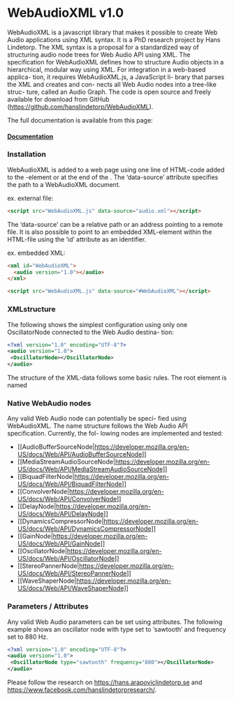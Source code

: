 # WebAudioXML v1.0
WebAudioXML is a javascript library that makes it possible to create Web Audio applications using XML syntax. It is a PhD research project by Hans Lindetorp. The XML syntax is a proposal for a standardized way of structuring audio node trees for Web Audio API using XML. The specification for WebAudioXML defines how to structure Audio objects in a hierarchical, modular way using XML. For integration in a web-based applica- tion, it requires WebAudioXML.js, a JavaScript li- brary that parses the XML and creates and con- nects all Web Audio nodes into a tree-like struc- ture, called an Audio Graph. The code is open source and freely available for download from GitHub (https://github.com/hanslindetorp/WebAudioXML).

The full documentation is available from this page:
#### [Documentation](../../wiki/WebAudioXML)


### Installation
WebAudioXML is added to a web page using one line of HTML-code added to the <head>-element or at the end of the <body>. The ‘data-source’ attribute specifies the path to a WebAudioXML document.

ex. external file:
```HTML
<script src="WebAudioXML.js" data-source="audio.xml"></script>
```

The ‘data-source’ can be a relative path or an address pointing to a remote file. It is also possible to point to an embedded XML-element within the HTML-file using the ‘id’ attribute as an identifier.

ex. embedded XML:
```HTML
<xml id="WebAudioXML">
  <audio version="1.0"></audio>
</xml>

<script src="WebAudioXML.js" data-source="#WebAudioXML"></script>
```

### XMLstructure
The following shows the simplest configuration using only one OscillatorNode connected to the Web Audio destina- tion:

```XML
<?xml version="1.0" encoding="UTF-8"?>
<audio version="1.0">
 <OscillatorNode></OscillatorNode>
</audio>
```

The structure of the XML-data follows some basic rules. The root element is named <audio> and the other elements can be either a valid Web Audio node, a Web Audio parameter or one of the following custom elements: mixer, chain, synth, voice, send, envelope or link. See the separate pages for comments on each element type.

### Native WebAudio nodes
Any valid Web Audio node can potentially be speci- fied using WebAudioXML. The name structure follows the Web Audio API specification. Currently, the fol- lowing nodes are implemented and tested:

* [[AudioBufferSourceNode|https://developer.mozilla.org/en-US/docs/Web/API/AudioBufferSourceNode]]
* [[MediaStreamAudioSourceNode|https://developer.mozilla.org/en-US/docs/Web/API/MediaStreamAudioSourceNode]]
* [[BiquadFilterNode|https://developer.mozilla.org/en-US/docs/Web/API/BiquadFilterNode]]
* [[ConvolverNode|https://developer.mozilla.org/en-US/docs/Web/API/ConvolverNode]]
* [[DelayNode|https://developer.mozilla.org/en-US/docs/Web/API/DelayNode]]
* [[DynamicsCompressorNode|https://developer.mozilla.org/en-US/docs/Web/API/DynamicsCompressorNode]]
* [[GainNode|https://developer.mozilla.org/en-US/docs/Web/API/GainNode]]
* [[OscillatorNode|https://developer.mozilla.org/en-US/docs/Web/API/OscillatorNode]]
* [[StereoPannerNode|https://developer.mozilla.org/en-US/docs/Web/API/StereoPannerNode]]
* [[WaveShaperNode|https://developer.mozilla.org/en-US/docs/Web/API/WaveShaperNode]]

### Parameters / Attributes
Any valid Web Audio parameters can be set using attributes. The following example shows an oscillator node with type set to ‘sawtooth’ and frequency set to 880 Hz.

```XML
<?xml version="1.0" encoding="UTF-8"?>
<audio version="1.0">
 <OscillatorNode type="sawtooth" frequency="880"></OscillatorNode>
</audio>
```

Please follow the research on https://hans.arapoviclindetorp.se and https://www.facebook.com/hanslindetorpresearch/.

